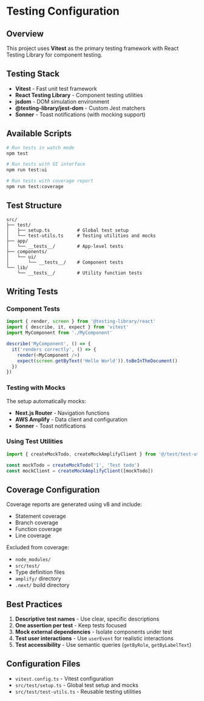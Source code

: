 # Testing Configuration

## Overview

This project uses **Vitest** as the primary testing framework with React Testing Library for component testing.

## Testing Stack

- **Vitest** - Fast unit test framework
- **React Testing Library** - Component testing utilities
- **jsdom** - DOM simulation environment
- **@testing-library/jest-dom** - Custom Jest matchers
- **Sonner** - Toast notifications (with mocking support)

## Available Scripts

```bash
# Run tests in watch mode
npm test

# Run tests with UI interface
npm run test:ui

# Run tests with coverage report
npm run test:coverage
```

## Test Structure

```
src/
├── test/
│   ├── setup.ts          # Global test setup
│   └── test-utils.ts     # Testing utilities and mocks
├── app/
│   └── __tests__/        # App-level tests
├── components/
│   └── ui/
│       └── __tests__/    # Component tests
└── lib/
    └── __tests__/        # Utility function tests
```

## Writing Tests

### Component Tests

```typescript
import { render, screen } from '@testing-library/react'
import { describe, it, expect } from 'vitest'
import MyComponent from './MyComponent'

describe('MyComponent', () => {
  it('renders correctly', () => {
    render(<MyComponent />)
    expect(screen.getByText('Hello World')).toBeInTheDocument()
  })
})
```

### Testing with Mocks

The setup automatically mocks:
- **Next.js Router** - Navigation functions
- **AWS Amplify** - Data client and configuration
- **Sonner** - Toast notifications

### Using Test Utilities

```typescript
import { createMockTodo, createMockAmplifyClient } from '@/test/test-utils'

const mockTodo = createMockTodo('1', 'Test todo')
const mockClient = createMockAmplifyClient([mockTodo])
```

## Coverage Configuration

Coverage reports are generated using v8 and include:
- Statement coverage
- Branch coverage
- Function coverage
- Line coverage

Excluded from coverage:
- `node_modules/`
- `src/test/`
- Type definition files
- `amplify/` directory
- `.next/` build directory

## Best Practices

1. **Descriptive test names** - Use clear, specific descriptions
2. **One assertion per test** - Keep tests focused
3. **Mock external dependencies** - Isolate components under test
4. **Test user interactions** - Use `userEvent` for realistic interactions
5. **Test accessibility** - Use semantic queries (`getByRole`, `getByLabelText`)

## Configuration Files

- `vitest.config.ts` - Vitest configuration
- `src/test/setup.ts` - Global test setup and mocks
- `src/test/test-utils.ts` - Reusable testing utilities
